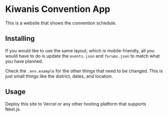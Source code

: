 # Kiwanis Convention App

This is a website that shows the convention schedule.

## Installing

If you would like to use the same layout, which is mobile-friendly, all you would have to do is update the `events.json` and `forums.json` to match what you have planned.

Check the `.env.example` for the other things that need to be changed. This is just small things like the district, dates, and location.

## Usage

Deploy this site to Vercel or any other hosting platform that supports Next.js.
